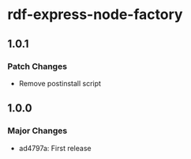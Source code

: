 # rdf-express-node-factory

## 1.0.1

### Patch Changes

- Remove postinstall script

## 1.0.0

### Major Changes

- ad4797a: First release
